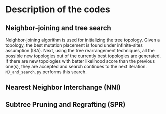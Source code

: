 # Description of the codes
## Neighbor-joining and tree search
Neighbor-joining algorithm is used for initializing the tree topology. Given a topology, the best mutation placement is found under infinite-sites assumption (ISA). Next, using the tree rearrangement techniques, all the possible new topologies out of the currently best topologies are generated. If there are new topologies with better likelihood score than the previous one(s), they are accepted and search continues to the next iteration. 
`NJ_and_search.py` performs this search.
## Nearest Neighbor Interchange (NNI)
## Subtree Pruning and Regrafting (SPR)
